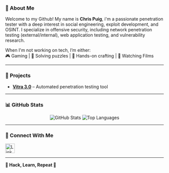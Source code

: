 
### 🥷 About Me  
Welcome to my Github! My name is **Chris Puig**, i'm a passionate penetration tester with a deep interest in social engineering, exploit development, and OSINT. I specialize in offensive security, including network penetration testing (external/internal), web application testing, and vulnerability research.  

When I'm not working on tech, I’m either:  
🎮 Gaming | 🧩 Solving puzzles | 🔨 Hands-on crafting | 🍿 Watching Films

---

### 🚀 Projects  
- **[Vitra 3.0](https://github.com/Chris-Puig/Vitra)** – Automated penetration testing tool

---

### 📊 GitHub Stats  
<p align="center">
  <!-- GitHub Stats -->
  <img src="https://github-readme-stats.vercel.app/api?username=Chris-Puig&show_icons=true&theme=radical" alt="GitHub Stats" />
<img src="https://github-readme-stats.vercel.app/api/top-langs/?username=Chris-Puig&layout=compact&theme=radical" alt="Top Languages" />
</p>

---

### 📡 Connect With Me
<p>
  <a href="https://www.linkedin.com/in/christopher-puig-58b072221" target="_blank">
    <img src="https://cdn-icons-png.flaticon.com/512/174/174857.png" alt="LinkedIn" width="30" style="margin-right: 10px;">
  </a>
</p>

---

**👾 Hack, Learn, Repeat 👾**  
